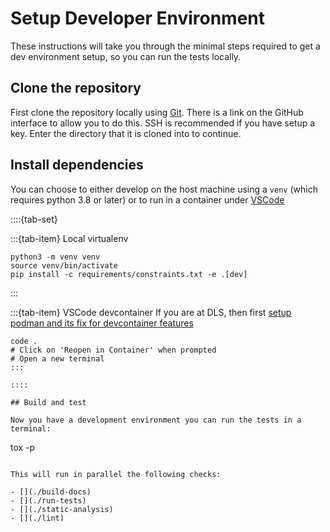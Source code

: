 # Setup Developer Environment

These instructions will take you through the minimal steps required to get a dev environment setup, so you can run the tests locally.

## Clone the repository

First clone the repository locally using [Git](https://git-scm.com/downloads). There is a link on the GitHub interface to allow you to do this. SSH is recommended if you have setup a key. Enter the directory that it is cloned into to continue.

## Install dependencies

You can choose to either develop on the host machine using a `venv` (which requires python 3.8 or later) or to run in a container under [VSCode](https://code.visualstudio.com/)

<!-- https://sphinx-design.readthedocs.io/en/latest/tabs.html# -->
::::{tab-set}

:::{tab-item} Local virtualenv
```
python3 -m venv venv
source venv/bin/activate
pip install -c requirements/constraints.txt -e .[dev]
```
:::

:::{tab-item} VSCode devcontainer
If you are at DLS, then first [setup podman and its fix for devcontainer features](https://dev-portal.diamond.ac.uk/guide/containers/tutorials/podman/#enable-use-of-vscode-features)

```
code .
# Click on 'Reopen in Container' when prompted
# Open a new terminal
:::

::::

## Build and test

Now you have a development environment you can run the tests in a terminal:

```
tox -p
```

This will run in parallel the following checks:

- [](./build-docs)
- [](./run-tests)
- [](./static-analysis)
- [](./lint)
